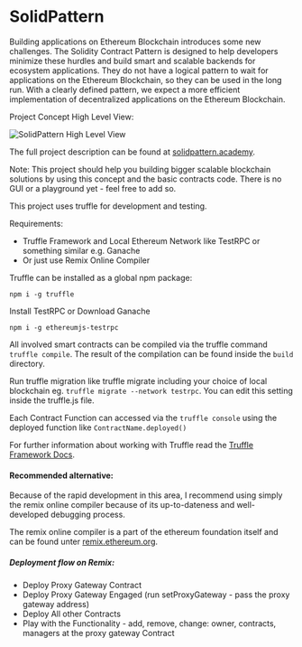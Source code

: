 # SolidPattern

Building applications on Ethereum Blockchain introduces some new challenges. The Solidity Contract Pattern is designed to help developers minimize these hurdles and build smart and scalable backends for ecosystem applications. They do not have a logical pattern to wait for applications on the Ethereum Blockchain, so they can be used in the long run. With a clearly defined pattern, we expect a more efficient implementation of decentralized applications on the Ethereum Blockchain.

Project Concept High Level View:

![SolidPattern High Level View](https://solidpattern.academy/assets/solidity_pattern.jpg)

The full project description can be found at [solidpattern.academy](https://solidpattern.academy/).

Note: This project should help you building bigger scalable blockchain solutions by using this concept and the basic contracts code. There is no GUI or a playground yet - feel free to add so.

This project uses truffle for development and testing.

Requirements:
- Truffle Framework and Local Ethereum Network like TestRPC or something similar e.g. Ganache
- Or just use Remix Online Compiler

Truffle can be installed as a global npm package:
```
npm i -g truffle
```

Install TestRPC or Download Ganache
```
npm i -g ethereumjs-testrpc
```

All involved smart contracts can be compiled via the truffle command `truffle compile`. The result of the compilation can be found inside the `build` directory.

Run truffle migration like truffle migrate including your choice of local blockchain eg. `truffle migrate --network testrpc`. You can edit this setting inside the truffle.js file.

Each Contract Function can accessed via the `truffle console` using the deployed function like `ContractName.deployed()`

For further information about working with Truffle read the [Truffle Framework Docs](http://truffleframework.com/docs).

#### Recommended alternative:

Because of the rapid development in this area, I recommend using simply the remix online compiler because of its 
up-to-dateness and well-developed debugging process.

The remix online compiler is a part of the ethereum foundation itself and can be found unter [remix.ethereum.org](https://remix.ethereum.org/).

##### Deployment flow on Remix:
- Deploy Proxy Gateway Contract
- Deploy Proxy Gateway Engaged (run setProxyGateway - pass the proxy gateway address)
- Deploy All other Contracts
- Play with the Functionality - add, remove, change: owner, contracts, managers at the proxy gateway Contract

